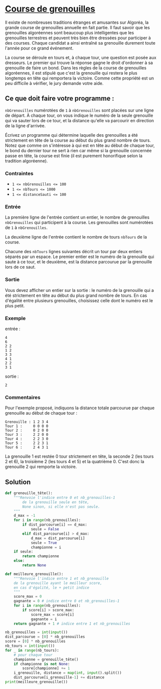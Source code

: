 # [Course de grenouilles](http://www.france-ioi.org/algo/task.php?idChapter=656&idTask=2279)


Il existe de nombreuses traditions étranges et amusantes sur Algoréa, la grande course de grenouilles annuelle en fait partie. Il faut savoir que les grenouilles algoréennes sont beaucoup plus intelligentes que les grenouilles terrestres et peuvent très bien être dressées pour participer à des courses. Chaque candidat a ainsi entraîné sa grenouille durement toute l'année pour ce grand événement.

La course se déroule en tours et, à chaque tour, une question est posée aux dresseurs. Le premier qui trouve la réponse gagne le droit d'ordonner à sa grenouille de faire un bond. Dans les règles de la course de grenouilles algoréennes, il est stipulé que c'est la grenouille qui restera le plus longtemps en tête qui remportera la victoire. Comme cette propriété est un peu difficile à vérifier, le jury demande votre aide.

## Ce que doit faire votre programme :

`nbGrenouilles` numérotées de `1` à `nbGrenouilles` sont placées sur une ligne de départ. À chaque tour, on vous indique le numéro de la seule grenouille qui va sauter lors de ce tour, et la distance qu'elle va parcourir en direction de la ligne d'arrivée.

Écrivez un programme qui détermine laquelle des grenouilles a été strictement en tête de la course au début du plus grand nombre de tours. Notez que comme on s'intéresse à qui est en tête au début de chaque tour, le bond du dernier tour ne sert à rien car même si la grenouille concernée passe en tête, la course est finie (il est purement honorifique selon la tradition algoréenne).

### Contraintes

* `1 <= nbGrenouilles <= 100`
* `1 <= nbTours <= 1000`
* `1 <= distanceSauti <= 100`

### Entrée

La première ligne de l'entrée contient un entier, le nombre de grenouilles `nbGrenouilles` qui participent à la course. Les grenouilles sont numérotées de `1` à `nbGrenouilles`.

La deuxième ligne de l'entrée contient le nombre de tours `nbTours` de la course.

Chacune des `nbTours` lignes suivantes décrit un tour par deux entiers séparés par un espace. Le premier entier est le numéro de la grenouille qui saute à ce tour, et le deuxième, est la distance parcourue par la grenouille lors de ce saut.

### Sortie

Vous devez afficher un entier sur la sortie : le numéro de la grenouille qui a été strictement en tête au début du plus grand nombre de tours. En cas d'égalité entre plusieurs grenouilles, choisissez celle dont le numéro est le plus petit.

### Exemple

entrée :

    4
    6
    2 2
    1 2
    3 3
    4 1
    2 2
    3 1

sortie :

    2

### Commentaires

Pour l'exemple proposé, indiquons la distance totale parcourue par chaque grenouille au début de chaque tour :

    Grenouille : 1 2 3 4
    Tour 1 :     0 0 0 0
    Tour 2 :     0 2 0 0
    Tour 3 :     2 2 0 0
    Tour 4 :     2 2 3 0
    Tour 5 :     2 2 3 1
    Tour 6 :     2 4 3 1

La grenouille 1 est restée 0 tour strictement en tête, la seconde 2 (les tours 2 et 6), la troisième 2 (les tours 4 et 5) et la quatrième 0. C'est donc la grenouille 2 qui remporte la victoire.

## Solution

```python
def grenouille_tête():
    """Renvoie l'indice entre 0 et nb_grenouilles-1
        de la grenouille seule en tête,
        None sinon, si elle n'est pas seule.
    """
    d_max = -1
    for i in range(nb_grenouilles):
        if dist_parcourue[i] == d_max:
            seule = False
        elif dist_parcourue[i] > d_max:
            d_max = dist_parcourue[i]
            seule = True
            championne = i
    if seule:
        return championne
    else:
        return None

def meilleure_grenouille():
    """Renvoie l'indice entre 1 et nb_grenouille
    de la grenouille ayant le meilleur score,
    en cas d'égalité, le + petit indice
    """
    score_max = 0
    gagnante = 0 # indice entre 0 et nb_grenouilles-1
    for i in range(nb_grenouilles):
        if score[i] > score_max:
            score_max = score[i]
            gagnante = i 
    return gagnante + 1 # indice entre 1 et nb_grenouilles

nb_grenouilles = int(input())
dist_parcourue = [0] * nb_grenouilles
score = [0] * nb_grenouilles
nb_tours = int(input())
for _ in range(nb_tours):
    # pour chaque tour
    championne = grenouille_tête()
    if championne is not None:
        score[championne] += 1
    i_grenouille, distance = map(int, input().split())
    dist_parcourue[i_grenouille-1] += distance
print(meilleure_grenouille())
```

